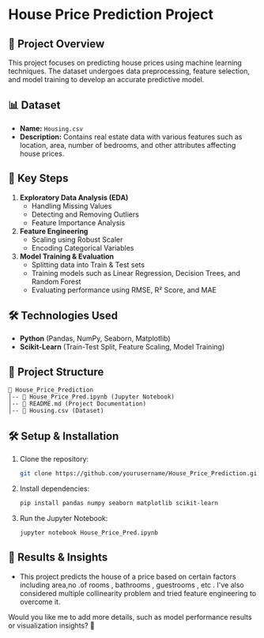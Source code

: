 # House Price Prediction Project  

## 📌 Project Overview  
This project focuses on predicting house prices using machine learning techniques. The dataset undergoes data preprocessing, feature selection, and model training to develop an accurate predictive model.  

## 📊 Dataset  
- **Name:** `Housing.csv`   
- **Description:** Contains real estate data with various features such as location, area, number of bedrooms, and other attributes affecting house prices.  

## 🚀 Key Steps  
1. **Exploratory Data Analysis (EDA)**  
   - Handling Missing Values  
   - Detecting and Removing Outliers  
   - Feature Importance Analysis  
2. **Feature Engineering**  
   - Scaling using Robust Scaler  
   - Encoding Categorical Variables  
3. **Model Training & Evaluation**  
   - Splitting data into Train & Test sets  
   - Training models such as Linear Regression, Decision Trees, and Random Forest  
   - Evaluating performance using RMSE, R² Score, and MAE  

## 🛠️ Technologies Used  
- **Python** (Pandas, NumPy, Seaborn, Matplotlib)  
- **Scikit-Learn** (Train-Test Split, Feature Scaling, Model Training)  

## 📂 Project Structure  
```
📁 House_Price_Prediction  
│-- 📄 House_Price_Pred.ipynb (Jupyter Notebook)  
│-- 📄 README.md (Project Documentation)  
│-- 📄 Housing.csv (Dataset)  
```

## 🛠️ Setup & Installation  
1. Clone the repository:  
   ```sh  
   git clone https://github.com/yourusername/House_Price_Prediction.git  
   ```  
2. Install dependencies:  
   ```sh  
   pip install pandas numpy seaborn matplotlib scikit-learn  
   ```  
3. Run the Jupyter Notebook:  
   ```sh  
   jupyter notebook House_Price_Pred.ipynb  
   ```  

## 📀 Results & Insights  
- This project predicts the house of a price based on certain factors including area,no .of rooms , bathrooms , guestrooms , etc . I've also considered multiple collinearity problem and tried feature engineering to overcome it. 

Would you like me to add more details, such as model performance results or visualization insights? 🚀

